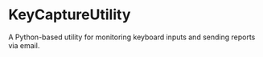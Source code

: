 # KeyCaptureUtility
A Python-based utility for monitoring keyboard inputs and sending reports via email.
